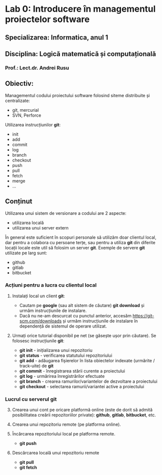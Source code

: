 # Lab 0: Introducere în managementul proiectelor software

## Specializarea: Informatica, anul 1 

## Disciplina: Logică matematică și computațională

### Prof.: Lect.dr. Andrei Rusu

## Obiectiv:
Managementul codului proiectului software folosind siteme distribuite și centralizate:

* git, mercurial
* SVN, Perforce

Utilizarea instrucțiunilor __git__:

* init
* add
* commit
* log
* branch
* checkout
* push
* pull
* fetch
* merge
* ...

## Conținut

Utilizarea unui sistem de versionare a codului are 2 aspecte:

  - utilizarea locală
  - utilizarea unui server extern

În general este suficient în scopuri personale să utilizăm doar  clientul local, dar pentru a colabora cu persoane terțe, sau pentru a utiliza __git__ din diferite locații locale este util să folosim un server __git__. Exemple de servere __git__ utilizate pe larg sunt:
  
  * github
  * gitlab
  * bitbucket

### Acțiuni pentru a lucra cu clientul local

1. Instalați local un client __git__:
   - Cautam pe __google__ (sau alt sistem de căutare) __git download__ și urmăm instrucțiunile de instalare.
   - Dacă nu ne-am descurcat cu punctul anterior, accesăm https://git-scm.com/downloads și urmăm instrucțiunile de instalare în dependență de sistemul de operare utilizat.

2. Urmați orice tutorial disponibil pe net (se găsește ușor prin căutare). Se folosesc instrucțiunile __git__:
   - __git init__ - inițializarea unui repozitoriu
   - __git status__ - verificarea statutului repozitoriului
   - __git add__ - adăugarea fișierelor în lista obiectelor indexate (urmărite / track-uite) de __git__
   - __git commit__ - înregistrarea stării curente a proiectului
   - __git log__ - urmărirea înregistrărilor efectuate
   - __git branch__ - crearea ramurilor/variantelor de dezvoltare a proiectului
   - __git checkout__ - selectarea ramurii/variantei active
a proiectului

### Lucrul cu serverul __git__

3. Crearea unui cont pe oricare platformă online (este de dorit să admită posibilitatea creării repozitoriilor private): __github__, __gitlab__, __bitbucket__, etc. 
4. Crearea unui repozitoriu remote (pe platforma online).
5. Încărcarea repozitoriului local pe platforma remote.

   - __git push__

6. Descărcarea locală unui repozitoriu remote

   - __git pull__
   - __git fetch__

